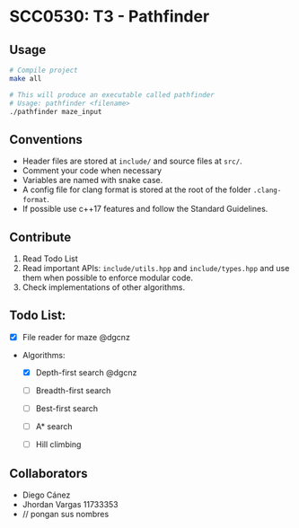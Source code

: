 # SCC0530: T3 - Pathfinder

## Usage

```sh
# Compile project
make all 

# This will produce an executable called pathfinder
# Usage: pathfinder <filename>
./pathfinder maze_input
```

## Conventions

- Header files are stored at `include/` and source files at `src/`.
- Comment your code when necessary
- Variables are named with snake case.
- A config file for clang format is stored at the root of the folder `.clang-format`.
- If possible use c++17 features and follow the Standard Guidelines.

## Contribute

1. Read Todo List
2. Read important APIs: `include/utils.hpp` and `include/types.hpp` and use them when possible to enforce modular code.
3. Check implementations of other algorithms.

## Todo List:

- [x] File reader for maze @dgcnz
- Algorithms:
    - [x] Depth-first search @dgcnz
    - [ ] Breadth-first search
    - [ ] Best-first search
    - [ ] A* search
    - [ ] Hill climbing


## Collaborators

- Diego Cánez
- Jhordan Vargas 11733353
- // pongan sus nombres 
